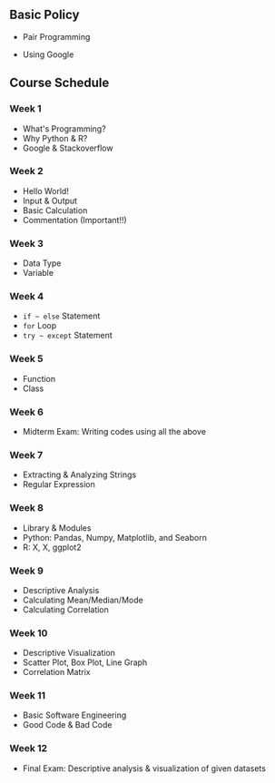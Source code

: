 ## Basic Policy

 - Pair Programming

 - Using Google 

## Course Schedule

### Week 1
 - What's Programming?
 - Why Python & R?
 - Google & Stackoverflow

### Week 2
 - Hello World!
 - Input & Output
 - Basic Calculation
 - Commentation (Important!!)

### Week 3
 - Data Type
 - Variable
 
### Week 4
 - `if ~ else` Statement
 - `for` Loop
 - `try ~ except` Statement
 
### Week 5
 - Function
 - Class

### Week 6
 - Midterm Exam: Writing codes using all the above
 
### Week 7
 - Extracting & Analyzing Strings
 - Regular Expression

### Week 8
 - Library & Modules
 - Python: Pandas, Numpy, Matplotlib, and Seaborn
 - R: X, X, ggplot2

### Week 9
 - Descriptive Analysis
 - Calculating Mean/Median/Mode
 - Calculating Correlation

### Week 10
 - Descriptive Visualization
 - Scatter Plot, Box Plot, Line Graph
 - Correlation Matrix 

### Week 11
 - Basic Software Engineering
 - Good Code & Bad Code

### Week 12
 - Final Exam: Descriptive analysis & visualization of given datasets

